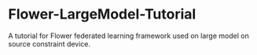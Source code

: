 # Flower-LargeModel-Tutorial
A tutorial for Flower federated learning framework used on large model on source constraint device.
